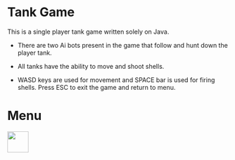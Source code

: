# Tank Game 

This is a single player tank game written solely on Java.

* There are two Ai bots present in the game that follow and hunt down the player tank. 

* All tanks have the ability to move and shoot shells. 

* WASD keys are used for movement and SPACE bar is used for firing shells. Press ESC to exit the game and return to menu. 


# Menu 
<a href="url"><img src="https://github.com/rimanov/TankGame/blob/main/resources/menu.png" align="left" height="48" width="48" ></a>

